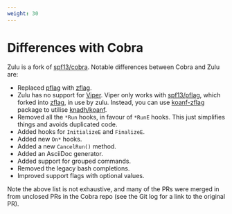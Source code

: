 ```yaml
---
weight: 30
---
```


# Differences with Cobra

Zulu is a fork of [spf13/cobra](https://github.com/spf13/cobra). Notable differences between Cobra and Zulu are:

- Replaced [pflag](https://github.com/spf13/pflag) with [zflag](https://github.com/zulucmd/zflag).
- Zulu has no support for [Viper](https://github.com/spf13/viper). Viper only works with [spf13/pflag](https://github.com/spf13/viper), which forked into [zflag](https://github.com/zulucmd/zflag), in use by zulu. Instead, you can use [koanf-zflag](https://github.com/zulucmd/koanf-zflag) package to utilise [knadh/koanf](https://github.com/knadh/koanf).
- Removed all the `*Run` hooks, in favour of `*RunE` hooks. This just simplifies things and avoids duplicated code.
- Added hooks for `InitializeE` and `FinalizeE`.
- Added new `On*` hooks.
- Added a new `CancelRun()` method.
- Added an AsciiDoc generator.
- Added support for grouped commands.
- Removed the legacy bash completions.
- Improved support flags with optional values.

Note the above list is not exhaustive, and many of the PRs were merged in from unclosed PRs in the Cobra repo (see the Git log for a link to the original PR).
